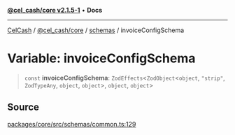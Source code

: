 [**@cel_cash/core v2.1.5-1**](../../README.md) • **Docs**

***

[CelCash](../../../../README.md) / [@cel\_cash/core](../../README.md) / [schemas](../README.md) / invoiceConfigSchema

# Variable: invoiceConfigSchema

> `const` **invoiceConfigSchema**: `ZodEffects`\<`ZodObject`\<`object`, `"strip"`, `ZodTypeAny`, `object`, `object`\>, `object`, `object`\>

## Source

[packages/core/src/schemas/common.ts:129](https://github.com/Pyxlab/celcash/blob/9dbc7013720b05f34ded33140fbf1d827b403eea/packages/core/src/schemas/common.ts#L129)
